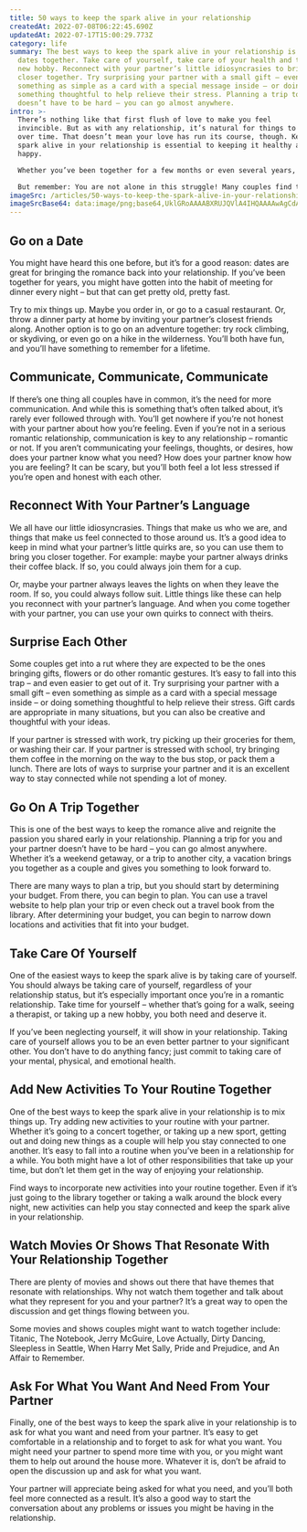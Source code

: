 ```yaml
---
title: 50 ways to keep the spark alive in your relationship
createdAt: 2022-07-08T06:22:45.690Z
updatedAt: 2022-07-17T15:00:29.773Z
category: life
summary: The best ways to keep the spark alive in your relationship is to go on
  dates together. Take care of yourself, take care of your health and take up a
  new hobby. Reconnect with your partner’s little idiosyncrasies to bring you
  closer together. Try surprising your partner with a small gift – even
  something as simple as a card with a special message inside – or doing
  something thoughtful to help relieve their stress. Planning a trip together
  doesn’t have to be hard – you can go almost anywhere.
intro: >-
  There’s nothing like that first flush of love to make you feel
  invincible. But as with any relationship, it’s natural for things to settle
  over time. That doesn’t mean your love has run its course, though. Keeping the
  spark alive in your relationship is essential to keeping it healthy and
  happy. 

  Whether you’ve been together for a few months or even several years, it can be easy to get into a rut when it comes to dating your significant other. With so much stress on our plates in everyday life, we don’t always have time to think about how we can keep the romance alive in our relationships. 

  But remember: You are not alone in this struggle! Many couples find themselves in the same position at one point or another. So take heart – whether you’re just starting out with someone new or are looking to reignite the passion in an old flame, read on for 50 ways you can keep the spark alive in your relationship!
imageSrc: /articles/50-ways-to-keep-the-spark-alive-in-your-relationship.png
imageSrcBase64: data:image/png;base64,UklGRoAAAABXRUJQVlA4IHQAAAAwAgCdASoKAAoAAUAmJbACdAEOeISGfpQYAAD+9n+tbYLe/qRmvmFNUGgfuPsFSnmFYv8OshcSmXra7pnFcr+fk6LCUp2xNYnTHdwLZJWUm5T/8quZMcLI/Yu6POFkTutdn/xGCnALl9yDvCvP6YOLtLAAAA==
---
```


## Go on a Date

You might have heard this one before, but it’s for a good reason: dates are great for bringing the romance back into your relationship. If you’ve been together for years, you might have gotten into the habit of meeting for dinner every night – but that can get pretty old, pretty fast.

Try to mix things up. Maybe you order in, or go to a casual restaurant. Or, throw a dinner party at home by inviting your partner’s closest friends along. Another option is to go on an adventure together: try rock climbing, or skydiving, or even go on a hike in the wilderness. You’ll both have fun, and you’ll have something to remember for a lifetime.

## Communicate, Communicate, Communicate

If there’s one thing all couples have in common, it’s the need for more communication. And while this is something that’s often talked about, it’s rarely ever followed through with. You’ll get nowhere if you’re not honest with your partner about how you’re feeling. Even if you’re not in a serious romantic relationship, communication is key to any relationship – romantic or not. If you aren’t communicating your feelings, thoughts, or desires, how does your partner know what you need? How does your partner know how you are feeling? It can be scary, but you’ll both feel a lot less stressed if you’re open and honest with each other.

## Reconnect With Your Partner’s Language

We all have our little idiosyncrasies. Things that make us who we are, and things that make us feel connected to those around us. It’s a good idea to keep in mind what your partner’s little quirks are, so you can use them to bring you closer together. For example: maybe your partner always drinks their coffee black. If so, you could always join them for a cup.

Or, maybe your partner always leaves the lights on when they leave the room. If so, you could always follow suit. Little things like these can help you reconnect with your partner’s language. And when you come together with your partner, you can use your own quirks to connect with theirs.

## Surprise Each Other

Some couples get into a rut where they are expected to be the ones bringing gifts, flowers or do other romantic gestures. It’s easy to fall into this trap – and even easier to get out of it. Try surprising your partner with a small gift – even something as simple as a card with a special message inside – or doing something thoughtful to help relieve their stress. Gift cards are appropriate in many situations, but you can also be creative and thoughtful with your ideas.

If your partner is stressed with work, try picking up their groceries for them, or washing their car. If your partner is stressed with school, try bringing them coffee in the morning on the way to the bus stop, or pack them a lunch. There are lots of ways to surprise your partner and it is an excellent way to stay connected while not spending a lot of money.

## Go On A Trip Together

This is one of the best ways to keep the romance alive and reignite the passion you shared early in your relationship. Planning a trip for you and your partner doesn’t have to be hard – you can go almost anywhere. Whether it’s a weekend getaway, or a trip to another city, a vacation brings you together as a couple and gives you something to look forward to.

There are many ways to plan a trip, but you should start by determining your budget. From there, you can begin to plan. You can use a travel website to help plan your trip or even check out a travel book from the library. After determining your budget, you can begin to narrow down locations and activities that fit into your budget.

## Take Care Of Yourself

One of the easiest ways to keep the spark alive is by taking care of yourself. You should always be taking care of yourself, regardless of your relationship status, but it’s especially important once you’re in a romantic relationship. Take time for yourself – whether that’s going for a walk, seeing a therapist, or taking up a new hobby, you both need and deserve it.

If you’ve been neglecting yourself, it will show in your relationship. Taking care of yourself allows you to be an even better partner to your significant other. You don’t have to do anything fancy; just commit to taking care of your mental, physical, and emotional health.

## Add New Activities To Your Routine Together

One of the best ways to keep the spark alive in your relationship is to mix things up. Try adding new activities to your routine with your partner. Whether it’s going to a concert together, or taking up a new sport, getting out and doing new things as a couple will help you stay connected to one another. It’s easy to fall into a routine when you’ve been in a relationship for a while. You both might have a lot of other responsibilities that take up your time, but don’t let them get in the way of enjoying your relationship.

Find ways to incorporate new activities into your routine together. Even if it’s just going to the library together or taking a walk around the block every night, new activities can help you stay connected and keep the spark alive in your relationship.

## Watch Movies Or Shows That Resonate With Your Relationship Together

There are plenty of movies and shows out there that have themes that resonate with relationships. Why not watch them together and talk about what they represent for you and your partner? It’s a great way to open the discussion and get things flowing between you.

Some movies and shows couples might want to watch together include: Titanic, The Notebook, Jerry McGuire, Love Actually, Dirty Dancing, Sleepless in Seattle, When Harry Met Sally, Pride and Prejudice, and An Affair to Remember.

## Ask For What You Want And Need From Your Partner

Finally, one of the best ways to keep the spark alive in your relationship is to ask for what you want and need from your partner. It’s easy to get comfortable in a relationship and to forget to ask for what you want. You might need your partner to spend more time with you, or you might want them to help out around the house more. Whatever it is, don’t be afraid to open the discussion up and ask for what you want.

Your partner will appreciate being asked for what you need, and you’ll both feel more connected as a result. It’s also a good way to start the conversation about any problems or issues you might be having in the relationship.
